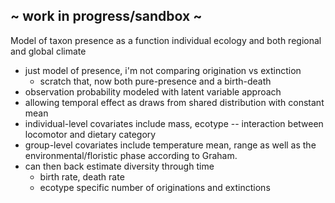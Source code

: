 ~ work in progress/sandbox ~
----------------------------

Model of taxon presence as a function individual ecology and both regional and global climate

- just model of presence, i'm not comparing origination vs extinction
  - scratch that, now both pure-presence and a birth-death
- observation probability modeled with latent variable approach
- allowing temporal effect as draws from shared distribution with constant mean
- individual-level covariates include mass, ecotype -- interaction between locomotor and dietary category
- group-level covariates include temperature mean, range as well as the environmental/floristic phase according to Graham.
- can then back estimate diversity through time
  - birth rate, death rate
  - ecotype specific number of originations and extinctions
